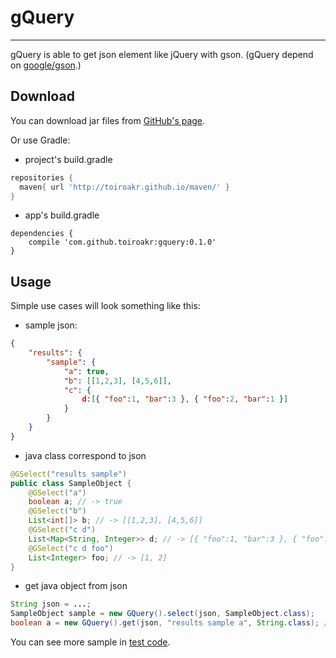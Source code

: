 # gQuery
---------
gQuery is able to get json element like jQuery with gson.
(gQuery depend on [google/gson][1].)

## Download
You can download jar files from [GitHub's page][2].

Or use Gradle:

* project's build.gradle
```groovy
repositories {
  maven{ url 'http://toiroakr.github.io/maven/' }
}
```

* app's build.gradle
```groovy:
dependencies {
    compile 'com.github.toiroakr:gquery:0.1.0'
}
```

## Usage
Simple use cases will look something like this:


* sample json:
```json:sample.json
{
	"results": {
		"sample": {
			"a": true,
			"b": [[1,2,3], [4,5,6]],
			"c": {
          		d:[{ "foo":1, "bar":3 }, { "foo":2, "bar":1 }]
            }
		}
	}
}
```

* java class correspond to json
```java
@GSelect("results sample")
public class SampleObject {
	@GSelect("a")
    boolean a; // -> true
	@GSelect("b")
    List<int[]> b; // -> [[1,2,3], [4,5,6]]
	@GSelect("c d")
    List<Map<String, Integer>> d; // -> [{ "foo":1, "bar":3 }, { "foo":2, "bar":1 }]
	@GSelect("c d foo")
    List<Integer> foo; // -> [1, 2]
}
```
* get java object from json
```java
String json = ...;
SampleObject sample = new GQuery().select(json, SampleObject.class);
boolean a = new GQuery().get(json, "results sample a", String.class); // -> true
```

You can see more sample in [test code][3].

[1]: https://github.com/google/gson
[2]: https://github.com/toiroakr/maven/tree/gh-pages/com/github/toiroakr/gquery
[3]: https://github.com/toiroakr/gQuery/tree/master/src/test/java/com/toiroakr/gquery

